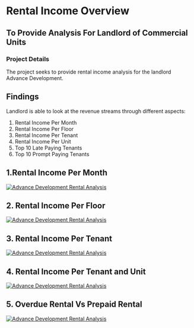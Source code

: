 # Rental Income Overview
## To Provide Analysis For Landlord of Commercial Units
### Project Details
The project seeks to provide rental income analysis for the landlord Advance Development.
## Findings
Landlord is able to look at the revenue streams through different aspects:
1. Rental Income Per Month
2. Rental Income Per Floor
3. Rental Income Per Tenant
4. Rental Income Per Unit
5. Top 10 Late Paying Tenants
6. Top 10 Prompt Paying Tenants

## 1.Rental Income Per Month

<div class='tableauPlaceholder' id='viz1649656301313' style='position: relative'><noscript><a href='#'><img alt='Advance Development Rental Analysis ' src='https:&#47;&#47;public.tableau.com&#47;static&#47;images&#47;Ad&#47;AdvancePaperDevelopmentRentalAnalysis&#47;AdvanceDevelopmentRentalAnalysis&#47;1_rss.png' style='border: none' /></a></noscript><object class='tableauViz'  style='display:none;'><param name='host_url' value='https%3A%2F%2Fpublic.tableau.com%2F' /> <param name='embed_code_version' value='3' /> <param name='site_root' value='' /><param name='name' value='AdvancePaperDevelopmentRentalAnalysis&#47;AdvanceDevelopmentRentalAnalysis' /><param name='tabs' value='no' /><param name='toolbar' value='yes' /><param name='static_image' value='https:&#47;&#47;public.tableau.com&#47;static&#47;images&#47;Ad&#47;AdvancePaperDevelopmentRentalAnalysis&#47;AdvanceDevelopmentRentalAnalysis&#47;1.png' /> <param name='animate_transition' value='yes' /><param name='display_static_image' value='yes' /><param name='display_spinner' value='yes' /><param name='display_overlay' value='yes' /><param name='display_count' value='yes' /><param name='language' value='en-US' /></object></div>      

## 2. Rental Income Per Floor

<div class='tableauPlaceholder' id='viz1649656829645' style='position: relative'><noscript><a href='#'><img alt='Advance Development Rental Analysis ' src='https:&#47;&#47;public.tableau.com&#47;static&#47;images&#47;RZ&#47;RZY8SDGX7&#47;1_rss.png' style='border: none' /></a></noscript><object class='tableauViz'  style='display:none;'><param name='host_url' value='https%3A%2F%2Fpublic.tableau.com%2F' /> <param name='embed_code_version' value='3' /> <param name='path' value='shared&#47;RZY8SDGX7' /> <param name='toolbar' value='yes' /><param name='static_image' value='https:&#47;&#47;public.tableau.com&#47;static&#47;images&#47;RZ&#47;RZY8SDGX7&#47;1.png' /> <param name='animate_transition' value='yes' /><param name='display_static_image' value='yes' /><param name='display_spinner' value='yes' /><param name='display_overlay' value='yes' /><param name='display_count' value='yes' /><param name='language' value='en-US' /></object></div>              

## 3. Rental Income Per Tenant

<div class='tableauPlaceholder' id='viz1649656765833' style='position: relative'><noscript><a href='#'><img alt='Advance Development Rental Analysis ' src='https:&#47;&#47;public.tableau.com&#47;static&#47;images&#47;74&#47;74ZZW6FF7&#47;1_rss.png' style='border: none' /></a></noscript><object class='tableauViz'  style='display:none;'><param name='host_url' value='https%3A%2F%2Fpublic.tableau.com%2F' /> <param name='embed_code_version' value='3' /> <param name='path' value='shared&#47;74ZZW6FF7' /> <param name='toolbar' value='yes' /><param name='static_image' value='https:&#47;&#47;public.tableau.com&#47;static&#47;images&#47;74&#47;74ZZW6FF7&#47;1.png' /> <param name='animate_transition' value='yes' /><param name='display_static_image' value='yes' /><param name='display_spinner' value='yes' /><param name='display_overlay' value='yes' /><param name='display_count' value='yes' /><param name='language' value='en-US' /></object></div>               

## 4. Rental Income Per Tenant and Unit

<div class='tableauPlaceholder' id='viz1649656920923' style='position: relative'><noscript><a href='#'><img alt='Advance Development Rental Analysis ' src='https:&#47;&#47;public.tableau.com&#47;static&#47;images&#47;KS&#47;KSPMNFP7C&#47;1_rss.png' style='border: none' /></a></noscript><object class='tableauViz'  style='display:none;'><param name='host_url' value='https%3A%2F%2Fpublic.tableau.com%2F' /> <param name='embed_code_version' value='3' /> <param name='path' value='shared&#47;KSPMNFP7C' /> <param name='toolbar' value='yes' /><param name='static_image' value='https:&#47;&#47;public.tableau.com&#47;static&#47;images&#47;KS&#47;KSPMNFP7C&#47;1.png' /> <param name='animate_transition' value='yes' /><param name='display_static_image' value='yes' /><param name='display_spinner' value='yes' /><param name='display_overlay' value='yes' /><param name='display_count' value='yes' /><param name='language' value='en-US' /></object></div>  

## 5. Overdue Rental Vs Prepaid Rental
<div class='tableauPlaceholder' id='viz1649660363052' style='position: relative'><noscript><a href='#'><img alt='Advance Development Rental Analysis ' src='https:&#47;&#47;public.tableau.com&#47;static&#47;images&#47;33&#47;33W6FY2SG&#47;1_rss.png' style='border: none' /></a></noscript><object class='tableauViz'  style='display:none;'><param name='host_url' value='https%3A%2F%2Fpublic.tableau.com%2F' /> <param name='embed_code_version' value='3' /> <param name='path' value='shared&#47;33W6FY2SG' /> <param name='toolbar' value='yes' /><param name='static_image' value='https:&#47;&#47;public.tableau.com&#47;static&#47;images&#47;33&#47;33W6FY2SG&#47;1.png' /> <param name='animate_transition' value='yes' /><param name='display_static_image' value='yes' /><param name='display_spinner' value='yes' /><param name='display_overlay' value='yes' /><param name='display_count' value='yes' /><param name='language' value='en-US' /></object></div>                
